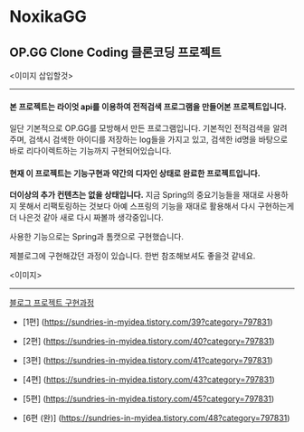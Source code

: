 # NoxikaGG
## OP.GG Clone Coding 클론코딩 프로젝트

<이미지 삽입할것>

----

#### 본 프로젝트는 라이엇 api를 이용하여 전적검색 프로그램을 만들어본 프로젝트입니다.

일단 기본적으로  OP.GG를 모방해서 만든 프로그램입니다. 
기본적인 전적검색을 알려주며, 검색시 검색한 아이디를 저장하는 log들을 가지고 있고, 검색한 id명을 바탕으로 바로 리다이렉트하는 기능까지 구현되어있습니다. 

#### 현재 이 프로젝트는 기능구현과 약간의 디자인 상태로 완료한 프로젝트입니다.

**더이상의 추가 컨텐츠는 없을 상태입니다.** 지금 Spring의 중요기능들을 재대로 사용하지 못해서 리팩토링하는 것보다 아예 스프링의 기능을 재대로 활용해서 다시 구현하는게 더 나은것 같아 새로 다시 짜볼까 생각중입니다.

사용한 기능으로는 Spring과 톰캣으로 구현했습니다.

제블로그에 구현해갔던 과정이 있습니다. 한번 참조해보셔도 좋을것 같네요.

<이미지>

----

[블로그 프로젝트 구현과정](https://sundries-in-myidea.tistory.com/category/%ED%94%84%EB%A1%9C%EC%A0%9D%ED%8A%B8)

* [1편] (https://sundries-in-myidea.tistory.com/39?category=797831)

* [2편] (https://sundries-in-myidea.tistory.com/40?category=797831)

* [3편] (https://sundries-in-myidea.tistory.com/41?category=797831)

* [4편] (https://sundries-in-myidea.tistory.com/43?category=797831)

* [5편] (https://sundries-in-myidea.tistory.com/45?category=797831)

* [6편 (완)] (https://sundries-in-myidea.tistory.com/48?category=797831)
